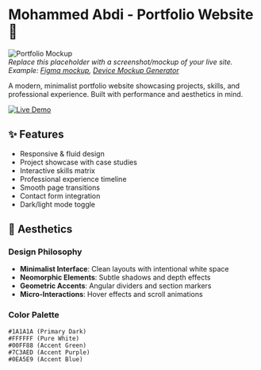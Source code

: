 # Mohammed Abdi - Portfolio Website 🌟

![Portfolio Mockup](https://via.placeholder.com/800x400.png?text=Portfolio+Mockup+Preview+%7C+Replace+with+Actual+Screenshot)  
*Replace this placeholder with a screenshot/mockup of your live site. Example: [Figma mockup](https://imgur.com/), [Device Mockup Generator](https://mockuphone.com/)*

A modern, minimalist portfolio website showcasing projects, skills, and professional experience. Built with performance and aesthetics in mind.

[![Live Demo](https://img.shields.io/badge/LIVE_DEMO-%23000000.svg?style=for-the-badge&logo=vercel&logoColor=white)](https://mohammed-abdi.vercel.app/)

## ✨ Features
- Responsive & fluid design
- Project showcase with case studies
- Interactive skills matrix
- Professional experience timeline
- Smooth page transitions
- Contact form integration
- Dark/light mode toggle

## 🎨 Aesthetics
### Design Philosophy
- **Minimalist Interface**: Clean layouts with intentional white space
- **Neomorphic Elements**: Subtle shadows and depth effects
- **Geometric Accents**: Angular dividers and section markers
- **Micro-Interactions**: Hover effects and scroll animations

### Color Palette
```color
#1A1A1A (Primary Dark)
#FFFFFF (Pure White)
#00FF88 (Accent Green)
#7C3AED (Accent Purple)
#0EA5E9 (Accent Blue)
